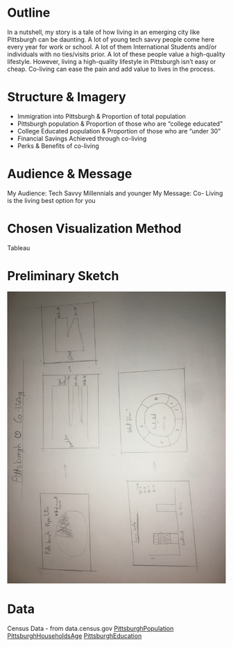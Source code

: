 # Outline
In a nutshell, my story is a tale of how living in an emerging city like Pittsburgh can be daunting. A lot of young tech savvy people come here every year for work or school. A lot of them International Students and/or individuals with no ties/visits prior. A lot of these people value a high-quality lifestyle. However, living a high-quality lifestyle in Pittsburgh isn’t easy or cheap. Co-living can ease the pain and add value to lives in the process. 

# Structure & Imagery
-	Immigration into Pittsburgh & Proportion of total population
-	Pittsburgh population & Proportion of those who are “college educated”
-	College Educated population & Proportion of those who are “under 30”
-	Financial Savings Achieved through co-living
-	Perks & Benefits of co-living

# Audience & Message
My Audience: Tech Savvy Millennials and younger
My Message: Co- Living is the living best option for you

# Chosen Visualization Method
Tableau

# Preliminary Sketch
![](/IMG_7793.JPG)

# Data
Census Data - from data.census.gov
[PittsburghPopulation](https://data.census.gov/cedsci/table?q=Pittsburgh%20city,%20Allegheny%20County,%20Pennsylvania&g=0600000US4200361000&hidePreview=false&table=B01003&tid=ACSDT5Y2017.B01003&syear=2020&vintage=2018&layer=countysubdivision&cid=DP05_0001E&lastDisplayedRow=0&mode=)
[PittsburghHouseholdsAge](https://data.census.gov/cedsci/table?q=Pittsburgh%20city,%20Allegheny%20County,%20Pennsylvania&g=0600000US4200361000&hidePreview=false&table=S1101&tid=ACSST5Y2017.S1101&syear=2020&vintage=2018&layer=countysubdivision&cid=DP05_0001E&lastDisplayedRow=25&mode=)
[PittsburghEducation](https://data.census.gov/cedsci/table?q=Pittsburgh%20city,%20Allegheny%20County,%20Pennsylvania&g=0600000US4200361000&hidePreview=false&table=S1501&tid=ACSST5Y2017.S1501&syear=2020&vintage=2018&layer=countysubdivision&cid=DP05_0001E&lastDisplayedRow=25&mode=)
